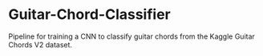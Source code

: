 # Guitar-Chord-Classifier
Pipeline for training a CNN to classify guitar chords from the Kaggle Guitar Chords V2 dataset.
